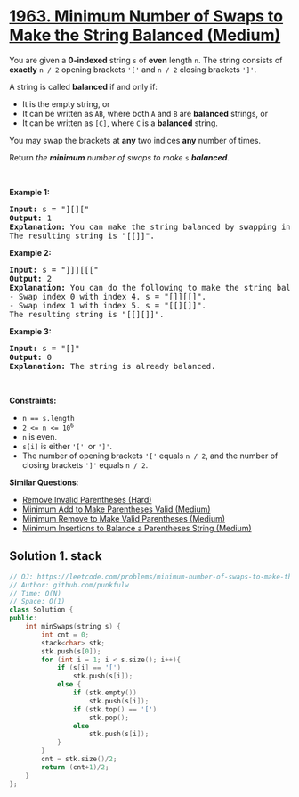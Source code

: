 # [1963. Minimum Number of Swaps to Make the String Balanced (Medium)](https://leetcode.com/problems/minimum-number-of-swaps-to-make-the-string-balanced/)

<p>You are given a <strong>0-indexed</strong> string <code>s</code> of <strong>even</strong> length <code>n</code>. The string consists of <strong>exactly</strong> <code>n / 2</code> opening brackets <code>'['</code> and <code>n / 2</code> closing brackets <code>']'</code>.</p>

<p>A string is called <strong>balanced</strong> if and only if:</p>

<ul>
	<li>It is the empty string, or</li>
	<li>It can be written as <code>AB</code>, where both <code>A</code> and <code>B</code> are <strong>balanced</strong> strings, or</li>
	<li>It can be written as <code>[C]</code>, where <code>C</code> is a <strong>balanced</strong> string.</li>
</ul>

<p>You may swap the brackets at <strong>any</strong> two indices <strong>any</strong> number of times.</p>

<p>Return <em>the <strong>minimum</strong> number of swaps to make </em><code>s</code> <em><strong>balanced</strong></em>.</p>

<p>&nbsp;</p>
<p><strong>Example 1:</strong></p>

<pre><strong>Input:</strong> s = "][]["
<strong>Output:</strong> 1
<strong>Explanation:</strong> You can make the string balanced by swapping index 0 with index 3.
The resulting string is "[[]]".
</pre>

<p><strong>Example 2:</strong></p>

<pre><strong>Input:</strong> s = "]]][[["
<strong>Output:</strong> 2
<strong>Explanation:</strong> You can do the following to make the string balanced:
- Swap index 0 with index 4. s = "[]][[]".
- Swap index 1 with index 5. s = "[[][]]".
The resulting string is "[[][]]".
</pre>

<p><strong>Example 3:</strong></p>

<pre><strong>Input:</strong> s = "[]"
<strong>Output:</strong> 0
<strong>Explanation:</strong> The string is already balanced.
</pre>

<p>&nbsp;</p>
<p><strong>Constraints:</strong></p>

<ul>
	<li><code>n == s.length</code></li>
	<li><code>2 &lt;= n &lt;= 10<sup>6</sup></code></li>
	<li><code>n</code> is even.</li>
	<li><code>s[i]</code> is either <code>'[' </code>or <code>']'</code>.</li>
	<li>The number of opening brackets <code>'['</code> equals <code>n / 2</code>, and the number of closing brackets <code>']'</code> equals <code>n / 2</code>.</li>
</ul>


**Similar Questions**:
* [Remove Invalid Parentheses (Hard)](https://leetcode.com/problems/remove-invalid-parentheses/)
* [Minimum Add to Make Parentheses Valid (Medium)](https://leetcode.com/problems/minimum-add-to-make-parentheses-valid/)
* [Minimum Remove to Make Valid Parentheses (Medium)](https://leetcode.com/problems/minimum-remove-to-make-valid-parentheses/)
* [Minimum Insertions to Balance a Parentheses String (Medium)](https://leetcode.com/problems/minimum-insertions-to-balance-a-parentheses-string/)

## Solution 1. stack


```cpp
// OJ: https://leetcode.com/problems/minimum-number-of-swaps-to-make-the-string-balanced/
// Author: github.com/punkfulw
// Time: O(N)
// Space: O(1)
class Solution {
public:
    int minSwaps(string s) {
        int cnt = 0;
        stack<char> stk;
        stk.push(s[0]);
        for (int i = 1; i < s.size(); i++){
            if (s[i] == '[')
                stk.push(s[i]);
            else {
                if (stk.empty())
                    stk.push(s[i]);
                if (stk.top() == '[')
                    stk.pop();
                else
                    stk.push(s[i]);
            }
        }
        cnt = stk.size()/2;
        return (cnt+1)/2;
    }
};
```
